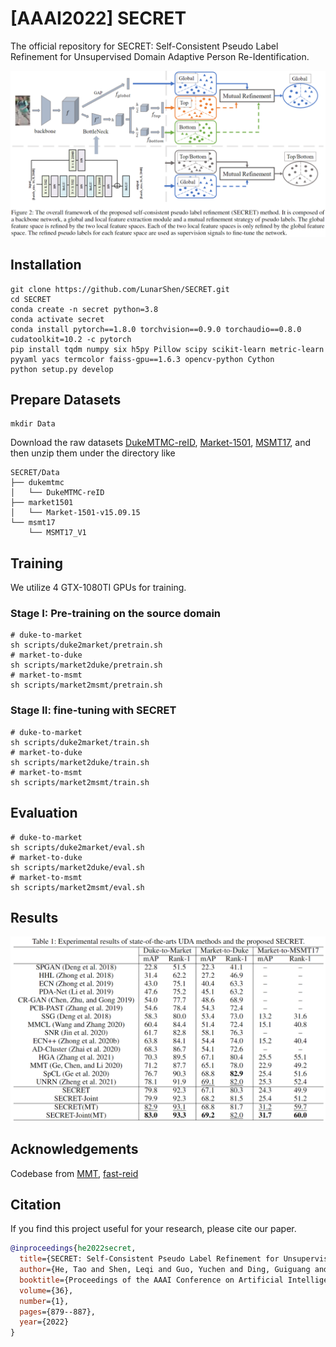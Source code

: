 # [AAAI2022] SECRET
The official repository for SECRET: Self-Consistent Pseudo Label Refinement for Unsupervised Domain Adaptive Person Re-Identification.

<!-- [[Video](https://recorder-v3.slideslive.com/?share=60337&s=2dd1e813-4f72-42ca-b4c0-b9fbcc8a8391)] [[Poster](figs/poster.png)] -->

![framework](figs/framework.png)

## Installation

```shell
git clone https://github.com/LunarShen/SECRET.git
cd SECRET
conda create -n secret python=3.8
conda activate secret
conda install pytorch==1.8.0 torchvision==0.9.0 torchaudio==0.8.0 cudatoolkit=10.2 -c pytorch
pip install tqdm numpy six h5py Pillow scipy scikit-learn metric-learn pyyaml yacs termcolor faiss-gpu==1.6.3 opencv-python Cython
python setup.py develop
```

## Prepare Datasets

```shell
mkdir Data
```
Download the raw datasets [DukeMTMC-reID](https://arxiv.org/abs/1609.01775), [Market-1501](https://www.cv-foundation.org/openaccess/content_iccv_2015/papers/Zheng_Scalable_Person_Re-Identification_ICCV_2015_paper.pdf), [MSMT17](https://arxiv.org/abs/1711.08565),
and then unzip them under the directory like
```
SECRET/Data
├── dukemtmc
│   └── DukeMTMC-reID
├── market1501
│   └── Market-1501-v15.09.15
└── msmt17
    └── MSMT17_V1
```

## Training

We utilize 4 GTX-1080TI GPUs for training.

### Stage I: Pre-training on the source domain

```shell
# duke-to-market
sh scripts/duke2market/pretrain.sh
# market-to-duke
sh scripts/market2duke/pretrain.sh
# market-to-msmt
sh scripts/market2msmt/pretrain.sh
```

### Stage II: fine-tuning with SECRET

```shell
# duke-to-market
sh scripts/duke2market/train.sh
# market-to-duke
sh scripts/market2duke/train.sh
# market-to-msmt
sh scripts/market2msmt/train.sh
```

## Evaluation

```shell
# duke-to-market
sh scripts/duke2market/eval.sh
# market-to-duke
sh scripts/market2duke/eval.sh
# market-to-msmt
sh scripts/market2msmt/eval.sh
```

## Results
![results](figs/results.png)

## Acknowledgements
Codebase from [MMT](https://github.com/yxgeee/MMT), [fast-reid](https://github.com/JDAI-CV/fast-reid)

## Citation
If you find this project useful for your research, please cite our paper.
```bibtex
@inproceedings{he2022secret,
  title={SECRET: Self-Consistent Pseudo Label Refinement for Unsupervised Domain Adaptive Person Re-identification},
  author={He, Tao and Shen, Leqi and Guo, Yuchen and Ding, Guiguang and Guo, Zhenhua},
  booktitle={Proceedings of the AAAI Conference on Artificial Intelligence},
  volume={36},
  number={1},
  pages={879--887},
  year={2022}
}
```
